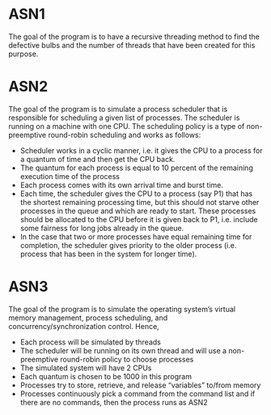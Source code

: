 # ASN1
The goal of the program is to have a recursive threading method to find the defective bulbs and the number of threads that have been created for this purpose.

# ASN2
The goal of the program is to simulate a process scheduler that is responsible for scheduling a given list of processes. The scheduler is running on a machine with one CPU. The scheduling policy is a type of non-preemptive round-robin scheduling and works as follows:
- Scheduler works in a cyclic manner, i.e. it gives the CPU to a process for a quantum of time and then get the CPU back.
- The quantum for each process is equal to 10 percent of the remaining execution time of the process
- Each process comes with its own arrival time and burst time.
- Each time, the scheduler gives the CPU to a process (say P1) that has the shortest remaining processing time, but this should not starve other processes in the queue and which are ready to start. These processes should be allocated to the CPU before it is given back to P1, i.e. include some fairness for long jobs already in the queue.
- In the case that two or more processes have equal remaining time for completion, the scheduler gives priority to the older process (i.e. process that has been in the system for longer time).

# ASN3
The goal of the program is to simulate the operating system’s virtual memory management, process scheduling, and concurrency/synchronization control. Hence,
- Each process will be simulated by threads
- The scheduler will be running on its own thread and will use a non-preemptive round-robin policy to choose processes
- The simulated system will have 2 CPUs
- Each quantum is chosen to be 1000 in this program
- Processes try to store, retrieve, and release “variables” to/from memory
- Processes continuously pick a command from the command list and if there are no commands, then the process runs as ASN2
